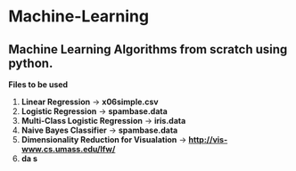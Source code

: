 # Machine-Learning

## Machine Learning Algorithms from scratch using python.

**Files to be used**

  1. **Linear Regression** -> **x06simple.csv**
  2. **Logistic Regression** -> **spambase.data**
  3. **Multi-Class Logistic Regression** -> **iris.data**
  4. **Naive Bayes Classifier** -> **spambase.data**
  5. **Dimensionality Reduction for Visualation** -> **http://vis-www.cs.umass.edu/lfw/**
  6. **da s**
